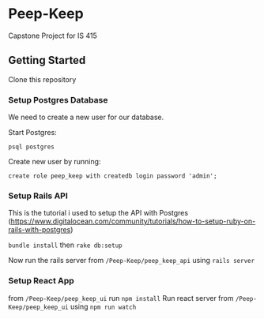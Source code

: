 # Peep-Keep
Capstone Project for IS 415

## Getting Started

Clone this repository

### Setup Postgres Database

We need to create a new user for our database.

Start Postgres:

`psql postgres`

Create new user by running:

`create role peep_keep with createdb login password 'admin';`

### Setup Rails API
This is the tutorial i used to setup the API with Postgres (https://www.digitalocean.com/community/tutorials/how-to-setup-ruby-on-rails-with-postgres)

`bundle install`
then
`rake db:setup`

Now run the rails server from `/Peep-Keep/peep_keep_api` using `rails server`

### Setup React App

from `/Peep-Keep/peep_keep_ui` run `npm install`
Run react server from `/Peep-Keep/peep_keep_ui` using `npm run watch`
